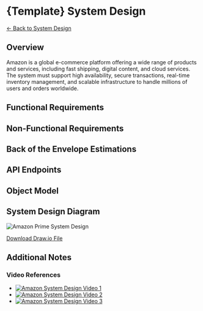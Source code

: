 # {Template} System Design

[← Back to System Design](../system-design.md)

## Overview

Amazon is a global e-commerce platform offering a wide range of products and services, including fast shipping, digital content, and cloud services. The system must support high availability, secure transactions, real-time inventory management, and scalable infrastructure to handle millions of users and orders worldwide.

## Functional Requirements

## Non-Functional Requirements

## Back of the Envelope Estimations

## API Endpoints

## Object Model

## System Design Diagram

![Amazon Prime System Design](template.svg)

[Download Draw.io File](template.drawio)

## Additional Notes

### Video References

- [![Amazon System Design Video 1](https://img.youtube.com/vi/M-l7gVm69KI/0.jpg)](https://www.youtube.com/watch?v=M-l7gVm69KI)
- [![Amazon System Design Video 2](https://img.youtube.com/vi/E-KW1O3hLSg/0.jpg)](https://www.youtube.com/watch?v=E-KW1O3hLSg)
- [![Amazon System Design Video 3](https://img.youtube.com/vi/2811UT5r5Jk/0.jpg)](https://www.youtube.com/watch?v=2811UT5r5Jk)
